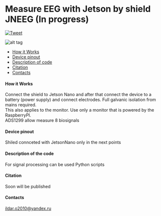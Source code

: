 # Measure EEG with Jetson by shield JNEEG (In progress)
[![Tweet](https://img.shields.io/twitter/url/http/shields.io.svg?style=social)](https://twitter.com/intent/tweet?text=DIY%20Brain-Computer%20%20interface%20ironbci%20&url=https://github.com/Ildaron/ironbci&hashtags=JetsonNano,EEG,python,opensource)

![alt tag](https://github.com/Ildaron/JetsonNanowithRaspberryPI/blob/master/Supplementary%20files/shield%20jetson.JPG "general view")​

-  [How it Works](https://github.com/Ildaron/EEGwithRaspberryPI/blob/master/README.md#how-it-works)  
-  [Device pinout](https://github.com/Ildaron/EEGwithRaspberryPI/blob/master/README.md#device-pinout)   
-  [Description of code](https://github.com/Ildaron/EEGwithRaspberryPI/blob/master/README.md#description-of-code)        
-  [Citation](https://github.com/Ildaron/EEGwithRaspberryPI/blob/master/README.md#citation)   
-  [Contacts](https://github.com/Ildaron/ironbci/blob/master/README.md#8-contacts)  

#### How it Works  
Connect the shield to Jetson Nano and after that connect the device to a battery (power supply) and connect electrodes.
Full galvanic isolation from mains required.  
This also applies to the monitor. Use only a monitor that is powered by the RaspberryPI.  
ADS1299 allow measure 8 biosignals

#### Device pinout  
Shiled connceted with JetsonNano only in the next points   
 
  
#### Description of the code  
For signal processing can be used Python scripts
#### Citation  
Soon will be published   
#### Contacts  
ildar.o2010@yandex.ru 

